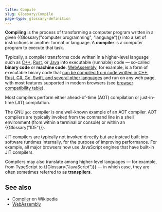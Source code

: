 ```yaml
---
title: Compile
slug: Glossary/Compile
page-type: glossary-definition
---
```




**Compiling** is the process of transforming a computer program written in a given {{Glossary("computer programming", "language")}} into a set of instructions in another format or language. A **compiler** is a computer program to execute that task.

Typically, a compiler transforms code written in a higher-level language such as [C++](https://en.wikipedia.org/wiki/C++), [Rust](<https://en.wikipedia.org/wiki/Rust_(programming_language)>), or [Java](<https://en.wikipedia.org/wiki/Java_(programming_language)>) into executable (runnable) code — so-called **binary code** or **machine code**. [WebAssembly](/WebAssembly), for example, is a form of executable binary code that [can be compiled from code written in C++, Rust, C#, Go, Swift, and several other languages](https://webassembly.org/getting-started/developers-guide/) and run on any web page, with most features supported in modern browsers (see [browser compatibility table](/WebAssembly#browser_compatibility)).

Most compilers perform either ahead-of-time (AOT) compilation or just-in-time (JIT) compilation.

The GNU `gcc` compiler is one well-known example of an AOT compiler. AOT compilers are typically invoked from the command line in a shell environment (from within a terminal or console) or within an {{Glossary("IDE")}}.

JIT compilers are typically not invoked directly but are instead built into software runtimes internally, for the purpose of improving performance. For example, all major browsers now use JavaScript engines that have built-in JIT compilers.

Compilers may also translate among higher-level languages — for example, from TypeScript to {{Glossary("JavaScript")}} — in which case, they are often sometimes referred to as **transpilers**.

## See also

- [Compiler](https://en.wikipedia.org/wiki/Compiler) on Wikipedia
- [WebAssembly](/WebAssembly)
